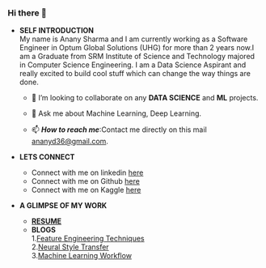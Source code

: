 ### Hi there 👋
* **SELF INTRODUCTION**<br>
    My name is Anany Sharma and I am currently working as a Software Engineer in Optum Global Solutions (UHG) for more than 2 years now.I am a Graduate from SRM Institute of Science and Technology majored in Computer Science Engineering. I am a Data Science Aspirant and really excited to build cool stuff which can change the way things are done.

    - 👯 I’m looking to collaborate on any **DATA SCIENCE** and **ML** projects.

    - 💬 Ask me about Machine Learning, Deep Learning.

    - 📫 ***How to reach me***:Contact me directly on this mail [ananyd36@gmail.com](mailto:ananyd36@gmail.com).

 * **LETS CONNECT**<br>
     * Connect with me on linkedin [here](https://www.linkedin.com/in/ananyd36/)
     * Connect with me on Github [here](https://github.com/ananyd36)
     * Connect with me on Kaggle [here](https://www.kaggle.com/ananysharma)
 * **A GLIMPSE OF MY WORK**<br>
     * [**RESUME**](https://drive.google.com/drive/folders/1HKbXib-LJ-RiMCaoO4uqWKwbIkyOkFsY?usp=sharing)
     * **BLOGS**<br>
        1.[Feature Engineering Techniques](https://www.analyticsvidhya.com/blog/2020/10/introduction-and-implementation-to-neural-style-transfer-deep-learning/)<br>
        2.[Neural Style Transfer](https://www.analyticsvidhya.com/blog/2020/10/introduction-and-implementation-to-neural-style-transfer-deep-learning/)<br>
        3.[Machine Learning Workflow](https://medium.com/@ananyd36/workflow-of-a-machine-learning-model-253147fa74a3)
<!--
**ananyd36/ananyd36** is a ✨ _special_ ✨ repository because its `README.md` (this file) appears on your GitHub profile.

Here are some ideas to get you started:

- 🔭 I’m currently working on ...
- 🌱 I’m currently learning ...
- 👯 I’m looking to collaborate on ...
- 🤔 I’m looking for help with ...
- 💬 Ask me about ...
- 📫 How to reach me: ...
- 😄 Pronouns: ...
- ⚡ Fun fact: ...
-->
